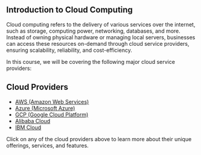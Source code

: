 
## Introduction to Cloud Computing

Cloud computing refers to the delivery of various services over the internet, such as storage, computing power, networking, databases, and more. Instead of owning physical hardware or managing local servers, businesses can access these resources on-demand through cloud service providers, ensuring scalability, reliability, and cost-efficiency.

In this course, we will be covering the following major cloud service providers:

## Cloud Providers

- [AWS (Amazon Web Services)](aws.md)
- [Azure (Microsoft Azure)](azure.md)
- [GCP (Google Cloud Platform)](gcp.md)
- [Alibaba Cloud](alibaba.md)
- [IBM Cloud](ibm.md)

Click on any of the cloud providers above to learn more about their unique offerings, services, and features.
